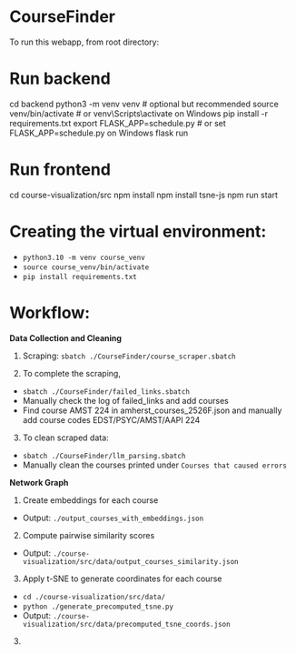 # CourseFinder

To run this webapp, from root directory:

# Run backend

cd backend
python3 -m venv venv # optional but recommended
source venv/bin/activate # or venv\Scripts\activate on Windows
pip install -r requirements.txt
export FLASK_APP=schedule.py # or set FLASK_APP=schedule.py on Windows
flask run

# Run frontend

cd course-visualization/src
npm install
npm install tsne-js
npm run start

# Creating the virtual environment:

- `python3.10 -m venv course_venv`
- `source course_venv/bin/activate`
- `pip install requirements.txt`

# Workflow:

**Data Collection and Cleaning**

1. Scraping:
   `sbatch ./CourseFinder/course_scraper.sbatch`

2. To complete the scraping,

- `sbatch ./CourseFinder/failed_links.sbatch`
- Manually check the log of failed_links and add courses
- Find course AMST 224 in amherst_courses_2526F.json and manually add course codes EDST/PSYC/AMST/AAPI 224

3. To clean scraped data:

- `sbatch ./CourseFinder/llm_parsing.sbatch`
- Manually clean the courses printed under `Courses that caused errors`

**Network Graph**
1. Create embeddings for each course
- Output: `./output_courses_with_embeddings.json`

2. Compute pairwise similarity scores
- Output: `./course-visualization/src/data/output_courses_similarity.json`

3. Apply t-SNE to generate coordinates for each course
- `cd ./course-visualization/src/data/`
- `python ./generate_precomputed_tsne.py`
- Output: `./course-visualization/src/data/precomputed_tsne_coords.json`

3. 
